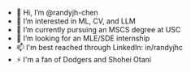 - 👋 Hi, I’m @randyjh-chen
- 👀 I’m interested in ML, CV, and LLM
- 🌱 I’m currently pursuing an MSCS degree at USC
- 💞️ I’m looking for an MLE/SDE internship
- 📫 I'm best reached through LinkedIn: in/randyjhc
- ⚡ I'm a fan of Dodgers and Shohei Otani

<!--
randyjh-chen/randyjh-chen is a ✨ special ✨ repository because its `README.md` (this file) appears on your GitHub profile.
You can click the Preview link to take a look at your changes.
--->
